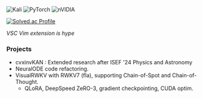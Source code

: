 ![Kali](https://img.shields.io/badge/Kali-268BEE?style=for-the-badge&logo=kalilinux&logoColor=white) ![PyTorch](https://img.shields.io/badge/PyTorch-%23EE4C2C.svg?style=for-the-badge&logo=PyTorch&logoColor=white) ![nVIDIA](https://img.shields.io/badge/cuda-000000.svg?style=for-the-badge&logo=nVIDIA&logoColor=green)

[![Solved.ac Profile](http://mazassumnida.wtf/api/v2/generate_badge?boj=bllacovvqso)](https://solved.ac/bllacovvqso/)

*VSC Vim extension is hype*

### Projects
- cvxinvKAN : Extended research after ISEF '24 Physics and Astronomy
- NeuralODE code refactoring.
- VisualRWKV with RWKV7 (fla), supporting Chain-of-Spot and Chain-of-Thought.
  - QLoRA, DeepSpeed ZeRO-3, gradient checkpointing, CUDA optim.
